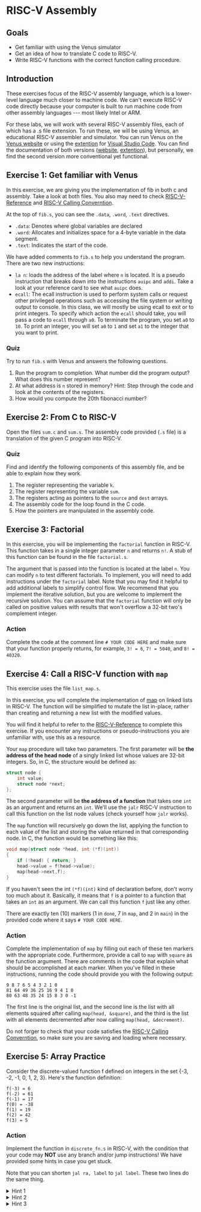# RISC-V Assembly
## Goals

- Get familiar with using the Venus simulator
- Get an idea of how to translate C code to RISC-V.
- Write RISC-V functions with the correct function calling procedure.

## Introduction

These exercises focus of the RISC-V assembly language, which is a lower-level language much closer to machine code. We can't execute RISC-V code directly because your computer is built to run machine code from other assembly languages --- most likely Intel or ARM.

For these labs, we will work with several RISC-V assembly files, each of which has a .s file extension. To run these, we will be using Venus, an educational RISC-V assembler and simulator. You can run Venus on the [Venus website](https://venus.cs61c.org/) or using the [extention](https://marketplace.visualstudio.com/items?itemName=hm.riscv-venus) for [Visual Studio Code](https://code.visualstudio.com/). You can find the documentation of both versions ([website](https://cs61c.org/sp22/resources/venus-reference/), [extention](https://github.com/hm-riscv/vscode-riscv-venus)), but personally, we find the second version more conventional yet functional. 

## Exercise 1: Get familiar with Venus

In this exercise, we are giving you the implementation of fib in both c and assembly. Take a look at both files. You also may need to check [RISC-V-Reference](https://didatticaonline.unitn.it/dol/mod/resource/view.php?id=1050250) and [RISC-V Calling Converntion](https://didatticaonline.unitn.it/dol/mod/resource/view.php?id=1050253).

At the top of `fib.s`, you can see the `.data`, `.word`, `.text` directives.

- `.data`: Denotes where global variables are declared
- `.word`: Allocates and initializes space for a 4-byte variable in the data segment.
- `.text`: Indicates the start of the code.

We have added comments to `fib.s` to help you understand the program. There are two new instructions:

- `la n`: loads the address of the label where `n` is located. It is a pseudo instruction that breaks down into the instructions `auipc` and `addi`. Take a look at your reference card to see what `auipc` does.
- `ecall`: The ecall instruction is used to perform system calls or request other privileged operations such as accessing the file system or writing output to console. In this class, we will mostly be using ecall to exit or to print integers. To specify which action the `ecall` should take, you will pass a code to `ecall` through `a0`. To terminate the program, you set `a0` to `10`. To print an integer, you will set `a0` to `1` and set `a1` to the integer that you want to print.

### Quiz

Try to run `fib.s` with Venus and answers the following questions.

1. Run the program to completion. What number did the program output? What does this number represent?
2. At what address is `n` stored in memory? Hint: Step through the code and look at the contents of the registers.
3. How would you compute the 20th fibonacci number?

## Exercise 2: From C to RISC-V

Open the files `sum.c` and `sum.s`. The assembly code provided (`.s` file) is a translation of the given C program into RISC-V.

### Quiz

Find and identify the following components of this assembly file, and be able to explain how they work.

1. The register representing the variable `k`.
2. The register representing the variable `sum`.
3. The registers acting as pointers to the `source` and `dest` arrays.
4. The assembly code for the loop found in the C code.
5. How the pointers are manipulated in the assembly code.

## Exercise 3: Factorial

In this exercise, you will be implementing the `factorial` function in RISC-V. This function takes in a single integer parameter `n` and returns `n!`. A stub of this function can be found in the file `factorial.s`.

The argument that is passed into the function is located at the label `n`. You can modify `n` to test different factorials. To implement, you will need to add instructions under the `factorial` label. Note that you may find it helpful to add additional labels to simplify control flow. We recommend that you implement the iterative solution, but you are welcome to implement the recursive solution. You can assume that the `factorial` function will only be called on positive values with results that won't overflow a 32-bit two's complement integer.

### Action

Complete the code at the comment line `# YOUR CODE HERE` and make sure that your function properly returns, for example, `3! = 6`, `7! = 5040`, and `8! = 40320`.

## Exercise 4: Call a RISC-V function with `map`

This exercise uses the file `list_map.s`.

In this exercise, you will complete the implementation of [map](https://en.wikipedia.org/wiki/Map_(higher-order_function)) on linked lists in RISC-V. The function will be simplified to mutate the list in-place, rather than creating and returning a new list with the modified values.

You will find it helpful to refer to the [RISC-V-Reference](https://didatticaonline.unitn.it/dol/mod/resource/view.php?id=1050250) to complete this exercise. If you encounter any instructions or pseudo-instructions you are unfamiliar with, use this as a resource.

Your `map` procedure will take two parameters. The first parameter will be **the address of the head node** of a singly linked list whose values are 32-bit integers. So, in C, the structure would be defined as:

```c
struct node {
    int value;
    struct node *next;
};
```

The second parameter will be **the address of a function** that takes one `int` as an argument and returns an `int`. We'll use the `jalr` RISC-V instruction to call this function on the list node values (check yourself how `jalr` works).

The `map` function will recursively go down the list, applying the function to each value of the list and storing the value returned in that corresponding node. In C, the function would be something like this:

```c
void map(struct node *head, int (*f)(int)) 
{
    if (!head) { return; }
    head->value = f(head->value);
    map(head->next,f);
}
```

If you haven't seen the int `(*f)(int)` kind of declaration before, don't worry too much about it. Basically, it means that `f` is a pointer to a function that takes an `int` as an argument. We can call this function `f` just like any other.

There are exactly ten (10) markers (1 in `done`, 7 in `map`, and 2 in `main`) in the provided code where it says `# YOUR CODE HERE`.

### Action

Complete the implementation of `map` by filling out each of these ten markers with the appropriate code. Furthermore, provide a call to `map` with `square` as the function argument. There are comments in the code that explain what should be accomplished at each marker. When you've filled in these instructions, running the code should provide you with the following output:

```
9 8 7 6 5 4 3 2 1 0 
81 64 49 36 25 16 9 4 1 0 
80 63 48 35 24 15 8 3 0 -1 
```

The first line is the original list, and the second line is the list with all elements squared after calling `map(head, &square)`, and the third is the list with all elements decremented after now calling `map(head, &decrement)`.

Do not forger to check that your code satisfies the [RISC-V Calling Converntion](https://didatticaonline.unitn.it/dol/mod/resource/view.php?id=1050253), so make sure you are saving and loading where necessary.

## Exercise 5: Array Practice

Consider the discrete-valued function f defined on integers in the set {-3, -2, -1, 0, 1, 2, 3}. Here's the function definition:

```
f(-3) = 6
f(-2) = 61
f(-1) = 17
f(0) = -38
f(1) = 19
f(2) = 42
f(3) = 5
```

### Action

Implement the function in `discrete_fn.s` in RISC-V, with the condition that your code may **NOT** use any branch and/or jump instructions! We have provided some hints in case you get stuck.

Note that you can shorten `jal ra, label` to `jal label`. These two lines do the same thing.
<details>
    <summary>Hint 1</summary>
    <br>
    All of the output values are stored in the output array which is passed to <code>f</code> through register `a1`. You can index into that array to get the output corresponding to the input.
</details>
<details>
    <summary>Hint 2</summary>
    <br>
    You can access the values of the array using `lw`.
</details>
<details>
    <summary>Hint 3</summary>
    `lw` requires that the offset is an immediate value. When we compute the offset for this problem, it will be stored in a register. Since we cannot use a register as the offset, we can add the value stored in the register to the base address to compute the address of the index that we are interested in. Then we can perform a `lw` with an offset of `0`.
    In the following example, the index is stored in t0 and the pointer to the array is stored in t1. The size of each element is 4 bytes. In RISC-V, we have to do our own pointer arithmetic, so (1) we need to multiply the index by the size of the elements of the array. (2) Then we add this offset to the address of the array to get the address of the element that we wish to read and then (3) read the element.
    
    ```asm
    slli t2, t0, 2 # step 1 (see above)
    add t2, t2, t1  # step 2 (see above)
    lw t3, 0(t2) # step 3 (see above)
    ```
    
</details>

